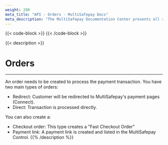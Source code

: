 ```yaml
---
weight: 200
meta_title: "API - Orders - MultiSafepay Docs"
meta_description: "The MultiSafepay Documentation Center presents all relevant information about our Plugins and API. You can also find support pages for payment methods, tools and general questions as well as the contact details of our Support and Integration Teams."
---
```

{{< code-block >}}
{{< /code-block >}}

{{< description >}}
# Orders
<hr class="separator">
An order needs to be created to process the payment transaction. You have two main types of orders:

+ Redirect: Customer will be redirected to MultiSafepay's payment pages (Connect).
+ Direct: Transaction is processed directly.

You can also create a:

+ Checkout order: This type creates a "Fast Checkout Order"
+ Payment link: A payment link is created and listed in the MultiSafepay Control.
{{% /description %}}